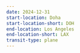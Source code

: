```yaml
---
date: 2024-12-31
start-location: Doha
start-location-short: DOH
end-location: Los Angeles
end-location-short: LAX
transit-type: plane
---
```


<!-- TODO update the date here -->